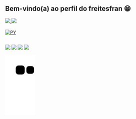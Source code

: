 ## Bem-vindo(a) ao perfil do freitesfran 😁

 <div>
   <a href="https://github.com/freitesfran">
   <img height="180em" src="https://github-readme-stats.vercel.app/api?username=freitesfran&show_icons=true&theme=dark&include_all_commits=true&count_private=true"/>
   <img height="180em" src="https://github-readme-stats.vercel.app/api/top-langs/?username=freitesfran&layout=compact&langs_count=6&theme=tokyonight"/>

</div>
<div style="display: inline_block"><br>
  <img align="center" alt="PY" height="30" width="40" src="https://cdn.jsdelivr.net/gh/devicons/devicon/icons/python/python-plain-wordmark.svg" />
</div>
 
 <br>
 
 
<div> 
  
  <a href="https://instagram.com/freitesfran" target="_blank"><img src="https://img.shields.io/badge/-Instagram-%23E4405F?style=for-the-badge&logo=instagram&logoColor=white" target="_blank"></a>
 <a href="https://discord.gg/derschatten" target="_blank"><img src="https://img.shields.io/badge/Discord-7289DA?style=for-the-badge&logo=discord&logoColor=white" target="_blank"></a> 
  <a href = "mailto:freitesfran@gmail.com"><img src="https://img.shields.io/badge/-Gmail-%23333?style=for-the-badge&logo=gmail&logoColor=white" target="_blank"></a>
  <a href="https://www.linkedin.com/in/freitesfran" target="_blank"><img src="https://img.shields.io/badge/-LinkedIn-%230077B5?style=for-the-badge&logo=linkedin&logoColor=white" target="_blank"></a> 
 
  ![Snake animation](https://github.com/freitesfran/freitesfran/blob/output/github-contribution-grid-snake.svg)

</div>
